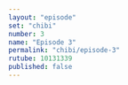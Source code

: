```yaml
---
layout: "episode"
set: "chibi"
number: 3
name: "Episode 3"
permalink: "chibi/episode-3"
rutube: 10131339
published: false
---
```

